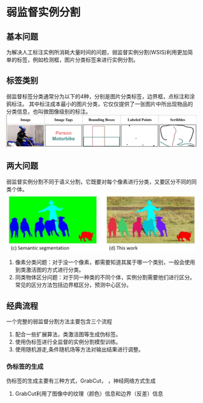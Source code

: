 # 弱监督实例分割

## 基本问题
为解决人工标注实例所消耗大量时间的问题，弱监督实例分割(WSIS)利用更加简单的标签，例如检测框，图片分类标签来进行实例分割。

## 标签类别
弱监督标签分类通常分为以下的4种，分别是图片分类标签，边界框，点标注和涂鸦标注。 其中标注成本最小的图片分类，它仅仅提供了一张图片中所出现物品的分类信息，也叫做图像级别的标注。
![](../../../img/article/2022-02-18-11-31-12.png)


## 两大问题
弱监督实例分割不同于语义分割，它既要对每个像素进行分类，又要区分不同的同类个体。
![](../../../img/article/2022-02-18-19-57-14.png)
1. 像素分类问题：对于没一个像素，都需要知道其属于哪一个类别，一般会使用到类激活图的方式进行分类。
2. 同类物体区分问题：对于同一种类的不同个体，实例分割需要他们进行区分。常见的区分方法包括边界框区分，预测中心区分。

## 经典流程
一个完整的弱监督分割方法主要包含三个流程
1. 配合一些扩展算法，类激活图等生成伪标签。
2. 使用伪标签进行全监督的实例分割模型训练。
3. 使用随机游走,条件随机场等方法对输出结果进行调整。

### 伪标签的生成
伪标签的生成主要有三种方式，GrabCut， ，神经网络方式生成
1. GrabCut利用了图像中的纹理（颜色）信息和边界（反差）信息